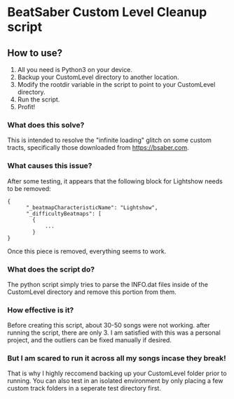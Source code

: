 # BeatSaber Custom Level Cleanup script

## How to use?

1. All you need is Python3 on your device.
2. Backup your CustomLevel directory to another location.
3. Modify the rootdir variable in the script to point to your CustomLevel directory.
4. Run the script.
5. Profit!

### What does this solve?

This is intended to resolve the "infinite loading" glitch on some custom tracts, specifically those downloaded from https://bsaber.com.


### What causes this issue?

After some testing, it appears that the following block for Lightshow needs to be removed:

```
{
      "_beatmapCharacteristicName": "Lightshow",
      "_difficultyBeatmaps": [
        {
            ...
        }
}
```

Once this piece is removed, everything seems to work.

### What does the script do?

The python script simply tries to parse the INFO.dat files inside of the CustomLevel directory and remove this portion from them.

### How effective is it?

Before creating this script, about 30-50 songs were not working.  after running the script, there are only 3.  I am satisfied with this was a personal project, and the outliers can be fixed manually if desired.


### But I am scared to run it across all my songs incase they break! 

That is why I highly reccomend backing up your CustomLevel folder prior to running.  You can also test in an isolated environment by only placing a few custom track folders in a seperate test directory first. 